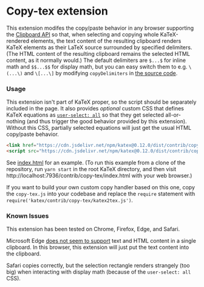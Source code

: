 # Copy-tex extension

This extension modifes the copy/paste behavior in any browser supporting the
[Clipboard API](https://developer.mozilla.org/en-US/docs/Web/API/ClipboardEvent)
so that, when selecting and copying whole KaTeX-rendered elements, the text
content of the resulting clipboard renders KaTeX elements as their LaTeX source
surrounded by specified delimiters.  (The HTML content of the resulting
clipboard remains the selected HTML content, as it normally would.)
The default delimiters are `$...$` for inline math and `$$...$$` for display
math, but you can easy switch them to e.g. `\(...\)` and `\[...\]` by
modifying `copyDelimiters` in [the source code](copy-tex.js).

### Usage

This extension isn't part of KaTeX proper, so the script should be separately
included in the page.  It also provides *optional* custom CSS that
defines KaTeX equations as
[`user-select: all`](https://developer.mozilla.org/en-US/docs/Web/CSS/user-select)
so that they get selected all-or-nothing (and thus trigger the good behavior
provided by this extension).  Without this CSS, partially selected equations
will just get the usual HTML copy/paste behavior.

```html
<link href="https://cdn.jsdelivr.net/npm/katex@0.12.0/dist/contrib/copy-tex.css" rel="stylesheet" type="text/css">
<script src="https://cdn.jsdelivr.net/npm/katex@0.12.0/dist/contrib/copy-tex.min.js" integrity="sha384-XhWAe6BtVcvEdS3FFKT7Mcft4HJjPqMQvi5V4YhzH9Qxw497jC13TupOEvjoIPy7" crossorigin="anonymous"></script>
```

See [index.html](index.html) for an example.
(To run this example from a clone of the repository, run `yarn start`
in the root KaTeX directory, and then visit
http://localhost:7936/contrib/copy-tex/index.html
with your web browser.)

If you want to build your own custom copy handler based on this one,
copy the `copy-tex.js` into your codebase and replace the `require`
statement with `require('katex/contrib/copy-tex/katex2tex.js')`.

<!-- TODO: uncomment when releasing a new version
ECMAScript module is also available:
```html
<script type="module" src="https://cdn.jsdelivr.net/npm/katex@0.12.0/dist/contrib/copy-tex.mjs" integrity="sha384-kS7UtO844uqLwxPmaRwzg1nGbKiHsIteWh+DP2cvT2FtigL0v6w1yPXYKEDzct0C" crossorigin="anonymous"></script>
```` -->

### Known Issues

This extension has been tested on Chrome, Firefox, Edge, and Safari.

Microsoft Edge
[does not seem to support](https://developer.microsoft.com/en-us/microsoft-edge/platform/status/clipboardapi/)
text and HTML content in a single clipboard.  In this browser, this extension
will just put the text content into the clipboard.

Safari copies correctly, but the selection rectangle renders strangely
(too big) when interacting with display math
(because of the `user-select: all` CSS).
